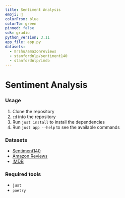 ```yaml
---
title: Sentiment Analysis
emoji: 🤗
colorFrom: blue
colorTo: green
pinned: false
sdk: gradio
python_version: 3.11
app_file: app.py
datasets:
  - mrshu/amazonreviews
  - stanfordnlp/sentiment140
  - stanfordnlp/imdb
---
```


# Sentiment Analysis

### Usage
1. Clone the repository
2. `cd` into the repository
3. Run `just install` to install the dependencies
4. Run `just app --help` to see the available commands

### Datasets
- [Sentiment140](https://www.kaggle.com/datasets/kazanova/sentiment140)
- [Amazon Reviews](https://www.kaggle.com/datasets/bittlingmayer/amazonreviews)
- [IMDB](https://www.kaggle.com/datasets/lakshmi25npathi/imdb-dataset-of-50k-movie-reviews)

### Required tools
- `just`
- `poetry`
